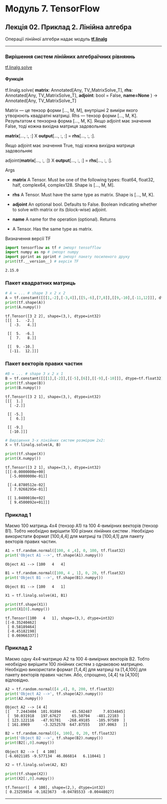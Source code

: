 # Модуль 7. TensorFlow
## Лекція 02. Приклад 2. Лінійна алгебра

Операції лінійної алгебри надає модуль [**tf.linalg**](https://www.tensorflow.org/api_docs/python/tf/linalg)



---



### Вирішення систем лінійних алгебраїчних рівняннь
[tf.linalg.solve](https://www.tensorflow.org/api_docs/python/tf/linalg/solve)


#### Функція

tf.linalg.solve(
    **matrix**: Annotated[Any, TV_MatrixSolve_T],
    **rhs**: Annotated[Any, TV_MatrixSolve_T],
    **adjoint**: bool = False,
    **name=None**
) -> Annotated[Any, TV_MatrixSolve_T]

Matrix — це тензор форми [..., M, M], внутрішні 2 виміри якого утворюють квадратні матриці. Rhs — тензор форми [..., M, K]. Результатом є тензорна форма [..., M, K]. Якщо adjoint має значення False, тоді кожна вихідна матриця задовольняє

 **matrix**[..., :, :] X **output**[..., :, :] = **rhs**[..., :, :].

 Якщо adjoint має значення True, тоді кожна вихідна матриця задовольняє

adjoint(**matrix**[..., :, :]) X **output**[..., :, :] = **rhs**[..., :, :].

Args
- **matrix**	A Tensor. Must be one of the following types: float64, float32, half, complex64, complex128. Shape is [..., M, M].

- **rhs**	A Tensor. Must have the same type as matrix. Shape is [..., M, K].

- **adjoint**	An optional bool. Defaults to False. Boolean indicating whether to solve with matrix or its (block-wise) adjoint.

- **name**	A name for the operation (optional).
Returns
- A Tensor. Has the same type as matrix.

Визначення версії TF


```python
import tensorflow as tf # імпорт tensofflow
import numpy as np # імпорт numpy
import pprint as pprint # імпорт пакету посиленого друку
print(tf.__version__) # версія TF
```

    2.15.0
    

### Пакет квадратних матриць


```python
# A = ... # shape 3 x 2 x 2
A = tf.constant([[[1,-2],[-3,4]],[[5,-6],[7,8]],[[9,-10],[-11,12]]], dtype=tf.float32)
print(tf.shape(A))
print(A.numpy())
```

    tf.Tensor([3 2 2], shape=(3,), dtype=int32)
    [[[  1.  -2.]
      [ -3.   4.]]
    
     [[  5.  -6.]
      [  7.   8.]]
    
     [[  9. -10.]
      [-11.  12.]]]
    

### Пакет векторів правих частин


```python
#B = ... # shape 3 x 2 x 1
B = tf.constant([[[1],[-2]],[[-5],[6]],[[-9],[-10]]], dtype=tf.float32)
print(tf.shape(B))
print(B.numpy())
```

    tf.Tensor([3 2 1], shape=(3,), dtype=int32)
    [[[  1.]
      [ -2.]]
    
     [[ -5.]
      [  6.]]
    
     [[ -9.]
      [-10.]]]
    


```python
# Вирішення 3-х лінійних систем розміром 2x2:
X = tf.linalg.solve(A, B)

```


```python
print(tf.shape(X))
print(X.numpy())
```

    tf.Tensor([3 2 1], shape=(3,), dtype=int32)
    [[[-0.0000000e+00]
      [-5.0000000e-01]]
    
     [[-4.8780512e-02]
      [ 7.9268295e-01]]
    
     [[ 1.0400010e+02]
      [ 9.4500092e+01]]]
    

### Приклад 1

Маємо 100 матриць  4x4 (тензор A1) та 100 4-вимірних векторів (тензор B1).  Тобто необхідно вирішити  100 різних лінійних систем . Необхідно використати формат [100,4,4] для матриці та [100,4,1] для пакету векторів правих частин.


```python
A1 = tf.random.normal([100, 4 ,4], 0, 100, tf.float32)
print('Object A1 -->', tf.shape(A1).numpy())
```

    Object A1 --> [100   4   4]
    


```python
B1 = tf.random.normal([100, 4 , 1], 0, 20, tf.float32)
print('Object B1 -->', tf.shape(B1).numpy())
```

    Object B1 --> [100   4   1]
    


```python
X1 = tf.linalg.solve(A1, B1)
```


```python
print(tf.shape(X1))
print(X1[0].numpy())

```

    tf.Tensor([100   4   1], shape=(3,), dtype=int32)
    [[-0.35240462]
     [ 0.58189464]
     [-0.45182198]
     [ 0.06966337]]
    

### Приклад 2

Маємо одну 4x4-матрицю A2 та 100 4-вимірних векторів B2.  Тобто необхідно вирішити  100 лінійних систем з однаковою матрицею. Необхідно використати формат [1,4,4] для матриці та [1,4,100] для пакету векторів правих частин. Або, спрощено, [4,4] та [4,100] відповідно.


```python
A2 = tf.random.normal([4 ,4], 0, 200, tf.float32)
print('Object A2 -->', tf.shape(A2).numpy())
print(A2.numpy())
```

    Object A2 --> [4 4]
    [[   7.2443404  101.91894    -45.502487     7.0334845]
     [  50.031918   197.67627     65.50794   -481.22183  ]
     [ 123.122116   -47.91781   -268.49185   -105.97589  ]
     [ 161.8969      -3.3252578  647.87555    197.0063   ]]
    


```python
B2 = tf.random.normal([4, 100], 0, 20, tf.float32)
print('Object B2 -->', tf.shape(B2).numpy())
print(B2[:,0].numpy())
```

    Object B2 --> [  4 100]
    [-6.6021185 -9.577134  46.866814   6.110441 ]
    


```python
X2 = tf.linalg.solve(A2, B2)
```


```python
print(tf.shape(X2))
print(X2[:,0].numpy())

```

    tf.Tensor([  4 100], shape=(2,), dtype=int32)
    [ 0.23259854 -0.1023673  -0.04785533 -0.00448027]
    

---------
